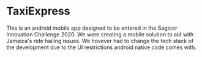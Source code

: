 # TaxiExpress
This is an android mobile app designed to be entered in the Sagicor Innovation Challenge 2020. We were creating a mobile solution to aid with Jamaica's ride hailing issues. We hovever had to change the tech stack of the development due to the UI restrictions android native code comes with. 
